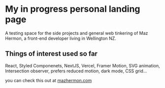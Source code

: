 # My in progress personal landing page
A testing space for the side projects and general web tinkering of Maz Hermon, a front-end developer living in Wellington NZ.

## Things of interest used so far
React, Styled Componenets, NextJS, Vercel, Framer Motion, SVG animation, Intersection observer, prefers reduced motion, dark mode, CSS grid...

you can check this out at [mazhermon.com](https://mazhermon.com/)
